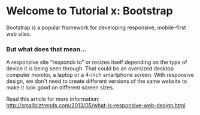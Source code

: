 # Welcome to Tutorial x: Bootstrap
Bootstrap is a popular framework for developing responsive, mobile-first web sites.

### But what does that mean...
A responsive site “responds to” or resizes itself depending on the type of device it is being seen through. That could be an oversized desktop computer monitor, a laptop or a 4-inch smartphone screen. With responsive design, we don't need to create different versions of the same website to make it look good on different screen sizes.

Read this article for more information: http://smallbiztrends.com/2013/05/what-is-responsive-web-design.html
